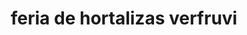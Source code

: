 ---
title: "feria de hortalizas verfruvi"
url: /puerto-la-cruz/feria-de-hortalizas-verfruvi/
shop: frutería
---